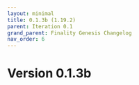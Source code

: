 ```yaml
---
layout: minimal
title: 0.1.3b (1.19.2)
parent: Iteration 0.1
grand_parent: Finality Genesis Changelog
nav_order: 6
---
```


# Version 0.1.3b

